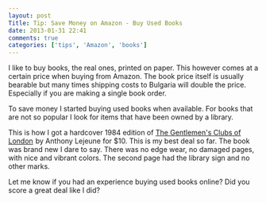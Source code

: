 ```yaml
---
layout: post
Title: Tip: Save Money on Amazon - Buy Used Books
date: 2013-01-31 22:41
comments: true
categories: ['tips', 'Amazon', 'books']
---
```


I like to buy books, the real ones, printed on paper. This however comes at
a certain price when buying from Amazon. The book price itself is
usually bearable but many times shipping costs to Bulgaria
will double the price. Especially if you are making a single book order.


To save money I started buying used books when available. For books that are
not so popular I look for items that have been owned by a library.

This is how I got a hardcover 1984 edition of
<a href="http://www.amazon.com/gp/product/190676820X/ref=as_li_ss_tl?ie=UTF8&camp=1789&creative=390957&creativeASIN=190676820X&linkCode=as2&tag=atodorovorg-20">The Gentlemen's Clubs of London</a><img src="http://www.assoc-amazon.com/e/ir?t=atodorovorg-20&l=as2&o=1&a=190676820X" width="1" height="1" border="0" alt="" style="border:none !important; margin:0px !important;" />
by Anthony Lejeune for $10. This is my best deal so far.
The book was brand new I dare to say. There was no edge wear, no damaged pages,
with nice and vibrant colors. The second page had the library sign and no other marks.


Let me know if you had an experience buying used books online? Did you score a great
deal like I did?
